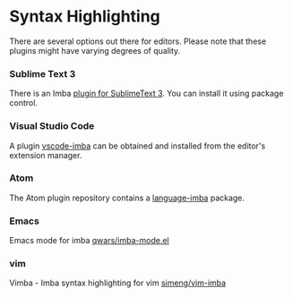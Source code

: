 # Syntax Highlighting

There are several options out there for editors. Please note that these plugins might have varying degrees of quality.

### Sublime Text 3 <a id="sublimetext-3"></a>

There is an Imba [plugin for SublimeText 3](https://packagecontrol.io/packages/Imba). You can install it using package control.

### Visual Studio Code <a id="visualstudio-code"></a>

A plugin [vscode-imba](https://github.com/imba/vscode-imba) can be obtained and installed from the editor's extension manager.

### Atom <a id="atom"></a>

The Atom plugin repository contains a [language-imba](https://atom.io/packages/language-imba) package.

### Emacs

Emacs mode for imba [qwars/imba-mode.el](https://github.com/qwars/imba-mode.el)

### vim

Vimba - Imba syntax highlighting for vim [simeng/vim-imba](https://github.com/simeng/vim-imba)



